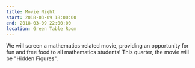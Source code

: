 ```yaml
---
title: Movie Night
start: 2018-03-09 18:00:00
end: 2018-03-09 22:00:00
location: Green Table Room
---
```

We will screen a mathematics-related movie, providing an opportunity for fun
and free food to all mathematics students!   This quarter, the movie will be
"Hidden Figures".
